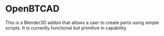# OpenBTCAD
This is a Blender3D addon that allows a user to create parts using simple scripts.  It is currently functional but primitive in capability.
